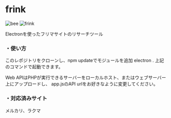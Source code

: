 # frink
![bee](https://media.discordapp.net/attachments/579628860287483914/640688986066518036/bee.jpg?width=619&height=515)
![frink](https://user-images.githubusercontent.com/45816906/67444378-4f248a00-f5f8-11e9-94e8-ac546b22a0e5.png)


Electronを使ったフリマサイトのリサーチツール

### ・使い方

このレポジトリをクローンし、npm updateでモジュールを追加
electron .
上記のコマンドで起動できます。

Web APIはPHPが実行できるサーバーをローカルホスト、またはウェブサーバー上にアップロードし、
app.jsのAPI urlをお好きなように変更してください。

### ・対応済みサイト
メルカリ、ラクマ


